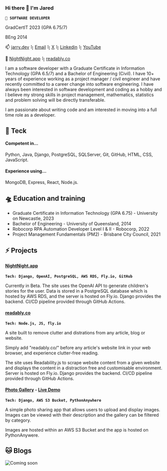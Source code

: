 ### Hi there 👋 I'm Jared

**`🦖 SOFTWARE DEVELOPER`**

GradCertIT 2023 (GPA 6.75/7)

BEng 2014

📫 [jarry.dev](https://jarry.dev) ⢷ [Email](mailto:hi@jarry.dev) ⢷ [X](https://x.com/Jared_Cavalli) ⢷ [Linkedin](https://www.linkedin.com/in/jaredcavalli/) ⢷ [YouTube](https://www.youtube.com/channel/UCWhtyMHmuW3AvvTipfPKPAQ)

🚧 [NightNight.app](https://nightnight.app/) ⢷ [readably.co](https://readably.co/)

I am a software developer with a Graduate Certificate in Information Technology (GPA 6.5/7) and a Bachelor of Engineering (Civil). I have 10+ years of experience working as a project manager / civil engineer and have recently committed to a career change into software engineering. I have always been interested in software development and coding as a hobby and I believe my strong skills in project management, mathematics, statistics and problem solving will be directly transferable.</p>

I am passionate about writing code and am interested in moving into a full time role as a developer.

## 🧙 Teck

#### Competent in... ####
Python, Java, Django, PostgreSQL, SQLServer, Git, GitHub, HTML, CSS, JavaScript.

#### Experience using... ####
MongoDB, Express, React, Node.js.


## 🛸 Education and training
- Graduate Certificate in Information Technology (GPA 6.75) - University on Newcastle, 2023
- Bachelor of Engineering - University of Queensland, 2014
- Robocorp RPA Automation Developer Level I & II - Robocorp, 2022
- Project Management Fundamentals (PM2) - Brisbane City Council, 2021


## ⚡ Projects
#### [NightNight.app](https://nightnight.app/) ####
**`Tech: Django, OpenAI, PostgreSQL, AWS RDS, Fly.io, GitHub`**

Currently in Beta. The site uses the OpenAI API to generate children's stories for the user. Data is stored in a PostgreSQL database which is hosted by AWS RDS, and the server is hosted on Fly.io. Django provides the backend. CI/CD pipeline provided through GitHub Actions.

#### [readably.co](https://readably.co/) ####
**`Tech: Node.js, JS, fly.io`**

A site built to remove clutter and distrations from any article, blog or website. 

Simply add "readably.co/" before any article's website link in your web browser, and experience clutter-free reading.

The site uses Readability.js to scrape website content from a given website and displays the content in a distraction free and customisable environment. Server is hosted on Fly.io. Django provides the backend. CI/CD pipeline provided through GitHub Actions.

#### [Photo Gallery](https://github.com/jarry90/djangophotoapp) - [Live Demo](http://jarry90.pythonanywhere.com) ####
**`Tech: Django, AWS S3 Bucket, PythonAnywhere`**

A simple photo sharing app that allows users to upload and display images. Images can be viewed with their description and the gallery can be filtered by category.

Images are hosted within an AWS S3 Bucket and the app is hosted on PythonAnywere.

## 🐱 Blogs

![Coming soon](https://media1.giphy.com/media/1ken0zzzL79NPy3QZj/giphy-downsized-large.gif)
